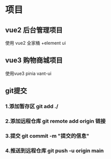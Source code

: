 # 项目
## vue2 后台管理项目
使用 vue2 全家桶 +element ui
## vue3 购物商城项目
使用vue3 pinia vant-ui 
## git提交
### 1.添加暂存区 git add ./
### 2.添加远程仓库  git remote add origin 链接
### 3.提交 git commit -m "提交的信息"
### 4.推送到远程仓库 git push -u origin main
